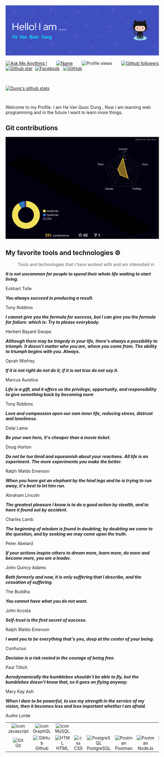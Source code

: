 ![Header](./github-header-image.png)

<div align="justify">

[![Ask Me Anything !](https://img.shields.io/badge/Ask%20me-anything-1abc9c.svg)](https://www.facebook.com/jonlnyy/)&nbsp;&nbsp;
[![Name](https://img.shields.io/badge/Ha%20Van-Quoc%20Dung-green)](https://www.facebook.com/jonlnyy/)&nbsp;&nbsp;
![Profile views](https://komarev.com/ghpvc/?username=Dung24-6&base=1000)&nbsp;&nbsp;
[![Github followers](https://img.shields.io/github/followers/Dung24-6?style=social)](https://github.com/Dung24-6?tab=followers)
[![Github star](https://img.shields.io/github/stars/Dung24-6?affiliations=OWNER&style=social)](https://github.com/Dung24-6?tab=repositories)&nbsp;
[![Facebook](https://img.shields.io/badge/Facebook-%231877F2.svg?style=for-the-badge&logo=Facebook&logoColor=white)](https://www.facebook.com/jonlnyy/)&nbsp;&nbsp;
[![GitHub](https://img.shields.io/badge/github-%23121011.svg?style=for-the-badge&logo=github&logoColor=white)](https://github.com/Dung24-6)&nbsp;&nbsp;

<br><br>
[![Dung's github stats](https://github-readme-stats.vercel.app/api?username=Dung24-6&theme=blue-green)](https://github.com/Dung24-6)
</div>

<br>



<p align="justify"> 

Welcome to my Profile. I am Ha Van Quoc Dung , Now I am learning web programming and in the future I want to learn more things.

</p>

## Git contributions
  
![](./profile-3d-contrib/profile-night-rainbow.svg)

## My favorite tools and technologies ⚙️ 

> Tools and technologies that I have worked with and am interested in

<table>
  <tr>
    <td align="center" width="96">
        <img src="https://techstack-generator.vercel.app/js-icon.svg" alt="icon" width="65" height="65" />
      <br>Javascript
    </td>
    <td align="center" width="96">
        <img src="https://techstack-generator.vercel.app/graphql-icon.svg" alt="icon" width="65" height="65" />
      <br>GraphQL
    </td>
    <td align="center" width="96">
    <img src="https://techstack-generator.vercel.app/java-icon.svg" alt="icon" width="65" height="65"/>
    <br>MySQL
  </tr>
  <tr>
    <td align="center" width="96"> 
        <img src="https://user-images.githubusercontent.com/25181517/192108372-f71d70ac-7ae6-4c0d-8395-51d8870c2ef0.png" width="48" height="48" alt="Git" />
      <br>Git
    </td>
    <td align="center" width="96">
        <img src="https://user-images.githubusercontent.com/25181517/192108374-8da61ba1-99ec-41d7-80b8-fb2f7c0a4948.png" width="48" height="48" alt="GitHub" />
      <br>Github
    </td>
    <td align="center"  width="96">
        <img src="https://skillicons.dev/icons?i=html" width="48" height="48" alt="HTML" />
      <br>HTML
    </td>
    <td align="center" width="96">
        <img src="https://skillicons.dev/icons?i=css" width="48" height="48" alt="css" />
      <br>CSS
    </td>
    <td align="center" width="96">
        <img src="https://skillicons.dev/icons?i=postgres" width="48" height="48" alt="PostgreSQL" />
      <br>PostgreSQL
    </td>
     </td>
        <td align="center" width="96">
        <img src="https://user-images.githubusercontent.com/25181517/192109061-e138ca71-337c-4019-8d42-4792fdaa7128.png" width="48" height="48" alt="Postman" />
      <br>Postman
    </td>
     </td>
        <td align="center" width="96">
        <img src="https://wiki.matbao.net/wp-content/uploads/2022/07/image-168-1024x576.png" width="48" height="48" alt="Postman"/>
      <br>NodeJs
    </td>
    <td align="center" width="96">
        <img src="https://images.viblo.asia/286c9a3f-6a38-4113-addd-7b6e43b537bf.jpg" width="48" height="48" alt="Postman"/>
      <br>mongoDB
    </td>
  </tr>
  
  <!--- [![Github star](https://img.shields.io/github/stars/Dung24-6?affiliations=OWNER%2CCOLLABORATOR%2CORGANIZATION_MEMBER&style=social)](https://github.com/Dung24-6?tab=repositories)&nbsp;&nbsp;-->







_**It is not uncommon for people to spend their whole life waiting to start living.**_

Eckhart Tolle



_**You always succeed in producing a result.**_

Tony Robbins

_**I cannot give you the formula for success, but I can give you the formula for failure: which is: Try to please everybody.**_

Herbert Bayard Swope

_**Although there may be tragedy in your life, there's always a possibility to triumph. It doesn't matter who you are, where you come from. The ability to triumph begins with you. Always.**_

Oprah Winfrey

_**If it is not right do not do it; if it is not true do not say it.**_

Marcus Aurelius

_**Life is a gift, and it offers us the privilege, opportunity, and responsibility to give something back by becoming more**_

Tony Robbins

_**Love and compassion open our own inner life, reducing stress, distrust and loneliness.**_

Dalai Lama

_**Be your own hero, it's cheaper than a movie ticket.**_

Doug Horton

_**Do not be too timid and squeamish about your reactions. All life is an experiment. The more experiments you make the better.**_

Ralph Waldo Emerson

_**When you have got an elephant by the hind legs and he is trying to run away, it's best to let him run.**_

Abraham Lincoln

_**The greatest pleasure I know is to do a good action by stealth, and to have it found out by accident.**_

Charles Lamb

_**The beginning of wisdom is found in doubting; by doubting we come to the question, and by seeking we may come upon the truth.**_

Peter Abelard

_**If your actions inspire others to dream more, learn more, do more and become more, you are a leader.**_

John Quincy Adams

_**Both formerly and now, it is only suffering that I describe, and the cessation of suffering.**_

The Buddha

_**You cannot have what you do not want.**_

John Acosta

_**Self-trust is the first secret of success.**_

Ralph Waldo Emerson

_**I want you to be everything that's you, deep at the center of your being.**_

Confucius

_**Decision is a risk rooted in the courage of being free.**_

Paul Tillich

_**Aerodynamically the bumblebee shouldn't be able to fly, but the bumblebee doesn't know that, so it goes on flying anyway.**_

Mary Kay Ash

_**When I dare to be powerful, to use my strength in the service of my vision, then it becomes less and less important whether I am afraid.**_

Audre Lorde
